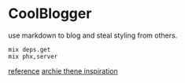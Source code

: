 # CoolBlogger

use markdown to blog and steal styling from others.

```
mix deps.get
mix phx,server 

```

[reference](https://elixirschool.com/en/lessons/misc/nimble_publisher)
[archie thene inspiration](https://github.com/athul/archie)
